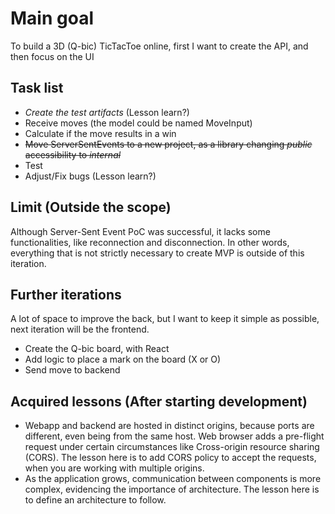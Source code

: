 # Main goal

To build a 3D (Q-bic) TicTacToe online, first I want to create the API, and then focus on the UI

## Task list

- *Create the test artifacts* (Lesson learn?)
- Receive moves (the model could be named MoveInput)
- Calculate if the move results in a win
- ~~Move ServerSentEvents to a new project, as a library changing *public* accessibility to *internal*~~
- Test
- Adjust/Fix bugs (Lesson learn?)

## Limit (Outside the scope)

Although Server-Sent Event PoC was successful, it lacks some functionalities, like reconnection and disconnection. In other words, everything that is not strictly necessary to create MVP is outside of this iteration.

## Further iterations

A lot of space to improve the back, but I want to keep it simple as possible, next iteration will be the frontend.

- Create the Q-bic board, with React
- Add logic to place a mark on the board (X or O)
- Send move to backend

## Acquired lessons (After starting development)

- Webapp and backend are hosted in distinct origins, because ports are different, even being from the same host. Web browser adds a pre-flight request under certain circumstances like Cross-origin resource sharing (CORS). The lesson here is to add CORS policy to accept the requests, when you are working with multiple origins.
- As the application grows, communication between components is more complex, evidencing the importance of architecture. The lesson here is to define an architecture to follow.